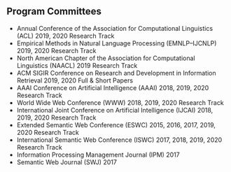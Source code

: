 ## Program Committees 
* Annual Conference of the Association for Computational Linguistics (ACL) 2019, 2020 Research Track
* Empirical Methods in Natural Language Processing (EMNLP–IJCNLP) 2019, 2020 Research Track
* North American Chapter of the Association for Computational Linguistics (NAACL) 2019  Research Track
* ACM SIGIR Conference on Research and Development in Information Retrieval 2019, 2020  Full & Short Papers
* AAAI Conference on Artificial Intelligence (AAAI) 2018, 2019, 2020  Research Track
* World Wide Web Conference (WWW) 2018, 2019, 2020 Research Track
* International Joint Conference on Artificial Intelligence (IJCAI) 2018, 2019, 2020  Research Track
* Extended Semantic Web Conference (ESWC) 2015, 2016, 2017, 2019, 2020 Research Track
* International Semantic Web Conference (ISWC) 2017, 2018, 2019, 2020 Research Track
* Information Processing Management Journal (IPM) 2017
* Semantic Web Journal (SWJ) 2017
